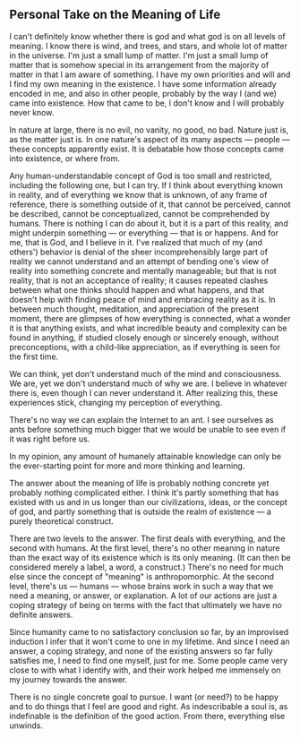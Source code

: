 ## Personal Take on the Meaning of Life

I can't definitely know whether there is god and what god is on all levels of meaning. I know there is wind, and trees, and stars, and whole lot of matter in the universe. I'm just a small lump of matter. I'm just a small lump of matter that is somehow special in its arrangement from the majority of matter in that I am aware of something. I have my own priorities and will and I find my own meaning in the existence. I have some information already encoded in me, and also in other people, probably by the way I (and we) came into existence. How that came to be, I don't know and I will probably never know.

In nature at large, there is no evil, no vanity, no good, no bad. Nature just is, as the matter just is. In one nature's aspect of its many aspects — people — these concepts apparently exist. It is debatable how those concepts came into existence, or where from.

Any human-understandable concept of God is too small and restricted, including the following one, but I can try. If I think about everything known in reality, and of everything we know that is unknown, of any frame of reference, there is something outside of it, that cannot be perceived, cannot be described, cannot be conceptualized, cannot be comprehended by humans. There is nothing I can do about it, but it is a part of this reality, and might underpin something — or everything — that is or happens. And for me, that is God, and I believe in it. I've realized that much of my (and others') behavior is denial of the sheer incomprehensibly large part of reality we cannot understand and an attempt of bending one's view of reality into something concrete and mentally manageable; but that is not reality, that is not an acceptance of reality; it causes repeated clashes between what one thinks should happen and what happens, and that doesn't help with finding peace of mind and embracing reality as it is. In between much thought, meditation, and appreciation of the present moment, there are glimpses of how everything is connected, what a wonder it is that anything exists, and what incredible beauty and complexity can be found in anything, if studied closely enough or sincerely enough, without preconceptions, with a child-like appreciation, as if everything is seen for the first time.

We can think, yet don't understand much of the mind and consciousness. We are, yet we don't understand much of why we are. I believe in whatever there is, even though I can never understand it. After realizing this, these experiences stick, changing my perception of everything.

There's no way we can explain the Internet to an ant. I see ourselves as ants before something much bigger that we would be unable to see even if it was right before us.

In my opinion, any amount of humanely attainable knowledge can only be the ever-starting point for more and more thinking and learning.

The answer about the meaning of life is probably nothing concrete yet probably nothing complicated either. I think it's partly something that has existed with us and in us longer than our civilizations, ideas, or the concept of god, and partly something that is outside the realm of existence — a purely theoretical construct.

There are two levels to the answer. The first deals with everything, and the second with humans. At the first level, there's no other meaning in nature than the exact way of its existence which is its only meaning. (It can then be considered merely a label, a word, a construct.) There's no need for much else since the concept of "meaning" is anthropomorphic. At the second level, there's us — humans — whose brains work in such a way that we need a meaning, or answer, or explanation. A lot of our actions are just a coping strategy of being on terms with the fact that ultimately we have no definite answers.

Since humanity came to no satisfactory conclusion so far, by an improvised induction I infer that it won't come to one in my lifetime. And since I need an answer, a coping strategy, and none of the existing answers so far fully satisfies me, I need to find one myself, just for me. Some people came very close to with what I identify with, and their work helped me immensely on my journey towards the answer.

There is no single concrete goal to pursue. I want (or need?) to be happy and to do things that I feel are good and right. As indescribable a soul is, as indefinable is the definition of the good action. From there, everything else unwinds.

